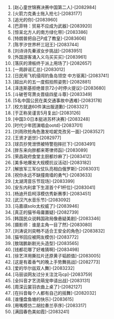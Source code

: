 
1. [赵心童世锦赛决赛中国第二人]-[2082984]
1. [火箭力克勇士拖入抢七]-[2083177]
1. [追光的你]-[2083960]
1. [巴菲特：贸易不应成为武器]-[2083920]
1. [惊呆北方人的南方绿化带]-[2083386]
1. [特朗普把自己P成了教皇]-[2083606]
1. [陈芋汐世界杯三冠王]-[2083744]
1. [刘诗诗先秦淑女步挑战]-[2083951]
1. [外国游客涌入义乌买买买]-[2083961]
1. [落灰的滑板终于派上用场了]-[2082657]
1. [一周辟谣汇总]-[2083012]
1. [日民用飞机侵闯钓鱼岛领空 中方驱离]-[2083741]
1. [超出片的五一度假拍照姿势]-[2082881]
1. [泽连斯基拒绝普京72小时停火提议]-[2083680]
1. [斗破苍穹萧炎晋级四星斗尊]-[2083349]
1. [5名中国公民在美交通事故中遇难]-[2083178]
1. [校方就退60件演出服道歉]-[2083327]
1. [于正称吴谨言5月复出]-[2083126]
1. [中国3:0日本挺进苏杯决赛]-[2083248]
1. [时代少年团演唱会ootd]-[2083701]
1. [刘雨欣抢角色激发哈妮克孜另一面]-[2083527]
1. [王贤才逝世]-[2082977]
1. [球员抄凳泄愤被特警抱摔拦下]-[2083491]
1. [胖东来向胖都来寄律师函]-[2083089]
1. [荣昌政府食堂主厨都炒麻了]-[2083412]
1. [美多地爆发大规模抗议活动]-[2083182]
1. [解放军三军仪仗队亮相白俄罗斯]-[2083031]
1. [祝你永远不缺撞南墙的勇气]-[2083633]
1. [太湖湾音乐节现场]-[2083399]
1. [安东内利拿下生涯首个F1杆位]-[2083041]
1. [杨迪开启柯淳模仿秀新赛季]-[2083451]
1. [武汉汽水音乐节]-[2083092]
1. [马嘉祺solo太权威了]-[2083946]
1. [真正的猫爷毋庸置疑]-[2082739]
1. [韩国民众说韩国政局像悬疑美剧]-[2083346]
1. [摄影师：谁是主角一目了然]-[2083080]
1. [刘涛说刘奕畅不适合王安全的角色]-[2083832]
1. [猫爷回应被网友模仿]-[2083772]
1. [敖瑞鹏新剧光头造型]-[2083565]
1. [钱都花哪了好难猜啊]-[2083498]
1. [徐艺洋用撕拉片还原黄子韬颜值]-[2083005]
1. [这是有着香气的晚上手势舞挑战]-[2082773]
1. [爱的华尔兹双人舞]-[2083232]
1. [马丽谈网友过分关注沈马cp]-[2083759]
1. [全抖音才艺流萌宠申请出战]-[2083131]
1. [周深云裳羽衣曲上桌了]-[2082127]
1. [在抖音每个人都有自己的摇舞]-[2082032]
1. [谁懂盘鱼塘的快乐]-[2083615]
1. [用嘴模仿二胡拉奏兰亭序]-[2083317]
1. [满园春色美如霞]-[2083241]